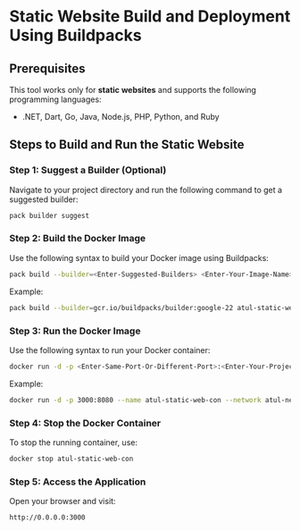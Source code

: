 # Static Website Build and Deployment Using Buildpacks

## Prerequisites

This tool works only for **static websites** and supports the following programming languages:
- .NET, Dart, Go, Java, Node.js, PHP, Python, and Ruby

## Steps to Build and Run the Static Website

### Step 1: Suggest a Builder (Optional)
Navigate to your project directory and run the following command to get a suggested builder:
```sh
pack builder suggest
```

### Step 2: Build the Docker Image
Use the following syntax to build your Docker image using Buildpacks:
```sh
pack build --builder=<Enter-Suggested-Builders> <Enter-Your-Image-Name> --path <Enter-Full-Path>
```

Example:
```sh
pack build --builder=gcr.io/buildpacks/builder:google-22 atul-static-web --path nikesite
```

### Step 3: Run the Docker Image
Use the following syntax to run your Docker container:
```sh
docker run -d -p <Enter-Same-Port-Or-Different-Port>:<Enter-Your-Project-Require-Port> --name atul-static-web-con --network atul-net <Enter-Your-Image-Name>
```

Example:
```sh
docker run -d -p 3000:8080 --name atul-static-web-con --network atul-net 2-atul-static-web
```

### Step 4: Stop the Docker Container
To stop the running container, use:
```sh
docker stop atul-static-web-con
```

### Step 5: Access the Application
Open your browser and visit:
```
http://0.0.0.0:3000
```

